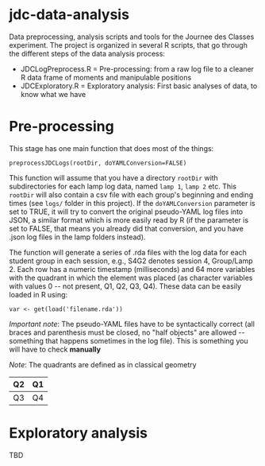 jdc-data-analysis
=================

Data preprocessing, analysis scripts and tools for the Journee des Classes experiment. The project is organized in several R scripts, that go through the different steps of the data analysis process:

* JDCLogPreprocess.R = Pre-processing: from a raw log file to a cleaner R data frame of moments and manipulable positions
* JDCExploratory.R = Exploratory analysis: First basic analyses of data, to know what we have

# Pre-processing

This stage has one main function that does most of the things:

```
preprocessJDCLogs(rootDir, doYAMLConversion=FALSE)
```

This function will assume that you have a directory `rootDir` with subdirectories for each lamp log data, named `lamp 1`, `lamp 2` etc. This `rootDir` will also contain a csv file with each group's beginning and ending times (see `logs/` folder in this project). If the `doYAMLConversion` parameter is set to TRUE, it will try to convert the original pseudo-YAML log files into JSON, a similar format which is more easily read by R (if the parameter is set to FALSE, that means you already did that conversion, and you have .json log files in the lamp folders instead). 

The function will generate a series of .rda files with the log data for each student group in each session, e.g., S4G2 denotes session 4, Group/Lamp 2. Each row has a numeric timestamp (milliseconds) and 64 more variables with the quadrant in which the element was placed (as character variables with values 0 -- not present, Q1, Q2, Q3, Q4). These data can be easily loaded in R using:

```
var <- get(load('filename.rda'))
```

*Important note*: The pseudo-YAML files have to be syntactically correct (all braces and parenthesis must be closed, no "half objects" are allowed -- something that happens sometimes in the log file). This is something you will have to check **manually**

*Note*: The quadrants are defined as in classical geometry

| Q2  | Q1 |
| ------------- | ------------- |
| Q3  | Q4  |

# Exploratory analysis

TBD
